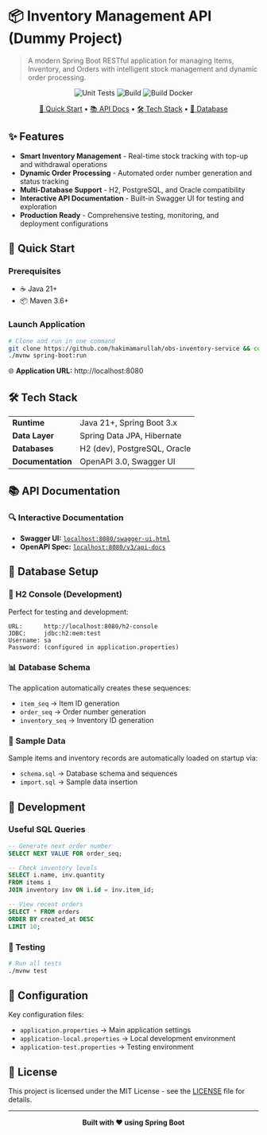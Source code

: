 # 📦 Inventory Management API (Dummy Project)

> A modern Spring Boot RESTful application for managing Items, Inventory, and Orders with intelligent stock management and dynamic order processing.

<div align="center">

![Unit Tests](https://github.com/hakimamarullah/obs-inventory-service/actions/workflows/tests.yml/badge.svg?branch=master) ![Build](https://github.com/hakimamarullah/obs-inventory-service/actions/workflows/build.yml/badge.svg?branch=master) ![Build Docker](https://github.com/hakimamarullah/obs-inventory-service/actions/workflows/docker.yml/badge.svg?branch=master)

[🚀 Quick Start](#-quick-start) • [📚 API Docs](#-api-documentation) • [🛠️ Tech Stack](#-tech-stack) • [💾 Database](#-database-setup)

</div>

## ✨ Features

- **Smart Inventory Management** - Real-time stock tracking with top-up and withdrawal operations
- **Dynamic Order Processing** - Automated order number generation and status tracking
- **Multi-Database Support** - H2, PostgreSQL, and Oracle compatibility
- **Interactive API Documentation** - Built-in Swagger UI for testing and exploration
- **Production Ready** - Comprehensive testing, monitoring, and deployment configurations

## 🚀 Quick Start

### Prerequisites

- ☕ Java 21+
- 📦 Maven 3.6+

### Launch Application

```bash
# Clone and run in one command
git clone https://github.com/hakimamarullah/obs-inventory-service && cd obs-inventory-service
./mvnw spring-boot:run
```

🌐 **Application URL:** http://localhost:8080

## 🛠️ Tech Stack

<table>
<tr>
<td><strong>Runtime</strong></td>
<td>Java 21+, Spring Boot 3.x</td>
</tr>
<tr>
<td><strong>Data Layer</strong></td>
<td>Spring Data JPA, Hibernate</td>
</tr>
<tr>
<td><strong>Databases</strong></td>
<td>H2 (dev), PostgreSQL, Oracle</td>
</tr>
<tr>
<td><strong>Documentation</strong></td>
<td>OpenAPI 3.0, Swagger UI</td>
</tr>
</table>

## 📚 API Documentation

### 🔍 Interactive Documentation
- **Swagger UI:** [`localhost:8080/swagger-ui.html`](http://localhost:8080/swagger-ui/index.html)
- **OpenAPI Spec:** [`localhost:8080/v3/api-docs`](http://localhost:8080/v3/api-docs)


## 💾 Database Setup

### 🔧 H2 Console (Development)
Perfect for testing and development:

```
URL:      http://localhost:8080/h2-console
JDBC:     jdbc:h2:mem:test
Username: sa
Password: (configured in application.properties)
```

### 📊 Database Schema
The application automatically creates these sequences:
- `item_seq` → Item ID generation
- `order_seq` → Order number generation
- `inventory_seq` → Inventory ID generation

### 🌱 Sample Data
Sample items and inventory records are automatically loaded on startup via:
- `schema.sql` → Database schema and sequences
- `import.sql` → Sample data insertion

## 🔧 Development

### Useful SQL Queries

```sql
-- Generate next order number
SELECT NEXT VALUE FOR order_seq;

-- Check inventory levels
SELECT i.name, inv.quantity 
FROM items i 
JOIN inventory inv ON i.id = inv.item_id;

-- View recent orders
SELECT * FROM orders 
ORDER BY created_at DESC 
LIMIT 10;
```

### 🧪 Testing

```bash
# Run all tests
./mvnw test
```

## 📝 Configuration

Key configuration files:
- `application.properties` → Main application settings
- `application-local.properties` → Local development environment
- `application-test.properties` → Testing environment

## 📄 License

This project is licensed under the MIT License - see the [LICENSE](LICENSE) file for details.

---

<div align="center">
<strong>Built with ❤️ using Spring Boot</strong>
</div>
